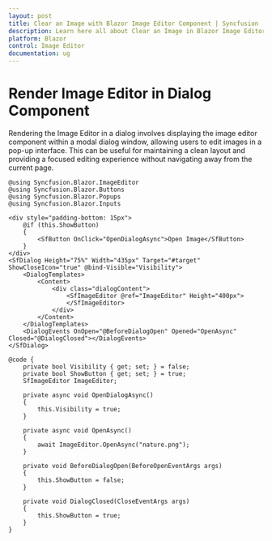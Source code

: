 ```yaml
---
layout: post
title: Clear an Image with Blazor Image Editor Component | Syncfusion
description: Learn here all about Clear an Image in Blazor Image Editor component in Blazor Server App and Blazor WebAssembly App.
platform: Blazor
control: Image Editor
documentation: ug
---
```


# Render Image Editor in Dialog Component

Rendering the Image Editor in a dialog involves displaying the image editor component within a modal dialog window, allowing users to edit images in a pop-up interface. This can be useful for maintaining a clean layout and providing a focused editing experience without navigating away from the current page.

```cshtml
@using Syncfusion.Blazor.ImageEditor
@using Syncfusion.Blazor.Buttons
@using Syncfusion.Blazor.Popups
@using Syncfusion.Blazor.Inputs

<div style="padding-bottom: 15px">
    @if (this.ShowButton)
    {
        <SfButton OnClick="OpenDialogAsync">Open Image</SfButton>
    }
</div>
<SfDialog Height="75%" Width="435px" Target="#target" ShowCloseIcon="true" @bind-Visible="Visibility">
    <DialogTemplates>
        <Content>
            <div class="dialogContent">
                <SfImageEditor @ref="ImageEditor" Height="400px">
                </SfImageEditor>
            </div>
        </Content>
    </DialogTemplates>
    <DialogEvents OnOpen="@BeforeDialogOpen" Opened="OpenAsync" Closed="@DialogClosed"></DialogEvents>
</SfDialog>

@code {
    private bool Visibility { get; set; } = false;
    private bool ShowButton { get; set; } = true;
    SfImageEditor ImageEditor;

    private async void OpenDialogAsync()
    {
        this.Visibility = true;
    }

    private async void OpenAsync()
    {
        await ImageEditor.OpenAsync("nature.png");
    }

    private void BeforeDialogOpen(BeforeOpenEventArgs args)
    {
        this.ShowButton = false;
    }

    private void DialogClosed(CloseEventArgs args)
    {
        this.ShowButton = true;
    }
}
```
